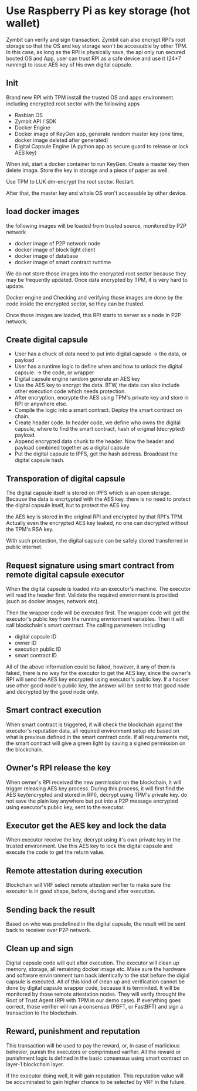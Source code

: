 # Use Raspberry Pi as key storage (hot wallet)
Zymbit can verify and sign transaction. Zymbit can also encrypt RPI's root storage so that the OS and key storage won't be accessable by other TPM. In this case, as long as the RPI is physically save, the api only run secured booted OS and App, user can trust RPI as a safe device and use it (24*7 running) to issue AES key of his own digital capsule.

## Init
Brand new RPI with TPM install the trusted OS and apps environment. including encrypted root sector with the following apps
* Rasbian OS
* Zymbit API / SDK
* Docker Engine
* Docker image of KeyGen app, generate random master key (one time, docker image deleted after generated)
* Digital Capsule Engine (A python app as secure guard to release or lock AES key)

When init, start a docker container to run KeyGen. Create a master key then delete image. Store the key in storage and a piece of paper as well.

Use TPM to LUK dm-encrypt the root sector. 
Restart.

After that, the master key and whole OS won't accessable by other device.

## load docker images
the following images will be loaded from trusted source, monitored by P2P network

* docker image of P2P network node
* docker image of block light client
* docker image of database
* docker image of smart contract runtime

We do not store those images into the encrypted root sector because they may be frequently updated. Once data encrypted by TPM, it is very hard to update.

Docker engine and Checking and verifying those images are done by the code inside the encrypted sector, so they can be trusted.

Once those images are loaded, this RPI starts to server as a node in P2P network. 

## Create digital capsule 

- User has a chuck of data need to put into digital capsule -> the data, or payload
- User has a runtime logic to define when and how to unlock the digital capsule. -> the code, or wrapper
- Digital capsule engine random generate an AES key
- Use the AES key to encrypt the data. BTW, the data can also include other execution code which needs protection.
- After encryption, encrypte the AES using TPM's private key and store in RPI or anywhere else.
- Compile the logic into a smart contract. Deploy the smart contract on chain.
- Create header code. In header code, we define who owns the digital capsule, where to find the smart contract, hash of original (decrypted) payload. 
- Append encrypted data chunk to the header. Now the header and payload combined together as a digital capsule
- Put the digital capsule to IPFS, get the hash address. Broadcast the digital capsule hash.

## Transporation of digital capsule
The digital capsule itself is stored on IPFS which is an open storage. Because the data is encrtypted with the AES key, there is no need to protect the digital capsule itself, but to protect the AES key.

the AES key is stored in the original RPI and encrypted by that RPI's TPM. Actually even the encrypted AES key leaked, no one can decrypted without the TPM's RSA key.

With such protection, the digital capsule can be safely stored transferred in public internet.

## Request signature using smart contract from remote digital capsule executor

When the digital capsule is loaded into an executor's machine. The executor will read the header first. Validate the required envrionment is provided (such as docker images, network etc). 

Then the wrapper code will be executed first. The wrapper code will get the executor's public key from the running envrionment variables. Then it will call blockchain's smart contract. The calling parameters including
- digital capsule ID
- owner ID
- execution public ID
- smart contract ID

All of the above information could be faked, however, it any of them is faked, there is no way for the executor to get the AES key, since the owner's RPI will send the AES key encrypted using executor's public key. If a hacker use other good node's public key, the answer will be sent to that good node and decrypted by the good node only.

## Smart contract execution
When smart contract is triggered, it will check the blockchain against the executor's reputation data, all required environment setup etc based on what is previous defined in the smart contract code. If all requirements met, the smart contract will give a green light by saving a signed permission on the blockchain.

## Owner's RPI release the key
When owner's RPI received the new permission on the blockchain, it will trigger releasing AES key process.
During this process, it will first find the AES key(encrypted and stored in RPI),  decrypt using TPM's private key. do not save the plain key anywhere but put into a P2P message encrypted using executor's public key, sent to the executor.

## Executor get the AES key and lock the data
When executor receive the key, decrypt using it's own private key in the trusted environment. Use this AES key to lock the digital capsule and execute the code to get the return value.

## Remote attestation during execution

Blockchain will VRF select remote attestion verifier to make sure the executor is in good shape, before, during and after execution.

## Sending back the result
Based on who was predefined in the digital capsule, the result will be sent back to receiver over P2P network.

## Clean up and sign
Digital capsule code will quit after execution. The executor will clean up memory, storage, all remaining docker image etc. Make sure the hardware and software envinronment turn back identically to the stat before the digial capsule is executed. 
All of this kind of clean up and verification cannot be done by digital capsule wrapper code, because it is terminited. It will be monitored by those remote attestation nodes. They will verify throught the Root of Trust Agent (RPI with TPM in our demo case). If everything goes correct, those verifier will run a consensus (PBFT, or FastBFT) and sign a transaction to the blockchain. 

## Reward, punishment and reputation

This transaction will be used to pay the reward, or, in case of marlicious behevior, punish the executors or comprimised varifier. All the reward or punishment logic is defined in the basic consensus using smart contract on layer-1 blockchain layer. 

If the executor doing well, it will gain reputation. This reputation value will be accuminated to gain higher chance to be selected by VRF in the future.




